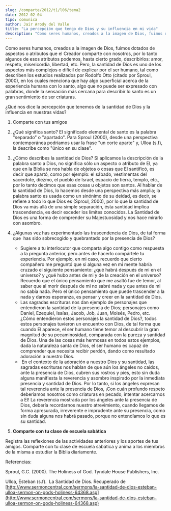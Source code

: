 ```yaml
---
slug: /comparte/2012/t1/l06/tema2
date: 2012-02-04
tipo: comunica
author: Jair Arody del Valle
title: "La percepción que tengo de Dios y su influencia en mi vida"
description: "Como seres humanos, creados a la imagen de Dios, fuimos dotados de aspectos o  atributos que el Creador comparte con nosotros, por lo tanto algunos de esos  atributos podemos, hasta cierto grado, describirlos: amor, respeto,  misericordia, libertad, etc. Pero, la santidad de D..."
---
```


Como seres humanos, creados a la imagen de Dios, fuimos dotados de aspectos o atributos que el Creador comparte con nosotros, por lo tanto algunos de esos atributos podemos, hasta cierto grado, describirlos: amor, respeto, misericordia, libertad, etc. Pero, la santidad de Dios es uno de los aspectos más complejos o difícil de explicar por el ser humano, tal como describen los estudios realizados por Rodolfo Otto (citado por Sproul, 2000), en los cuales menciona que hay algo superficial acerca de la experiencia humana con lo santo, algo que no puede ser expresado con palabras, donde la sensación más cercana para describir lo santo es un gran sentimiento de ser criaturas.

¿Qué nos dice la percepción que tenemos de la santidad de Dios y la influencia en nuestras vidas?

1.  Comparte con tus amigos
2.  ¿Qué significa santo? El significado elemental de santo es la palabra "separado" o "apartado". Para Sproul (2000), desde una perspectiva contemporánea podríamos usar la frase "un corte aparte" y, Ulloa (s.f), la describe como "único en su clase".
3.  ¿Cómo describes la santidad de Dios? Si aplicamos la descripción de la palabra santo a Dios, no significa sólo un aspecto o atributo de El, ya que en la Biblia se nos habla de objetos o cosas que El santificó, es decir que apartó, como por ejemplo: el sábado, vestimentas del sacerdote, diezmo, el pueblo de Israel, espacio de tierra, templo, etc., por lo tanto decimos que esas cosas u objetos son santos. Al hablar de la santidad de Dios, lo hacemos desde una perspectiva más amplia; la palabra santo es usada como un sinónimo de su deidad, es decir, se refiere a todo lo que Dios es (Sproul, 2000), por lo que la santidad de Dios va más allá de una simple separación, ésta santidad implica trascendencia, es decir exceder los límites conocidos. La Santidad de Dios es una forma de comprender su Majestuosidad y nos hace mirarlo con asombro.
4.  ¿Algunas vez has experimentado las trascendencia de Dios, de tal forma que  has sido sobrecogido y quebrantado por la presencia de Dios?
     -  Sugiere a tu interlocutor que comparta algo contigo como respuesta a la pregunta anterior, pero antes de hacerlo compártele tu experiencia. Por ejemplo, en mi caso, recuerdo que cierto compañero me preguntó que si alguna vez en mi mente habría cruzado el siguiente pensamiento: ¿qué habrá después de mi en el universo? y ¿qué hubo antes de mi y de la creación en el universo? Recuerdo que el único pensamiento que me asaltó fue de temor, al saber que al morir después de mi no sabré nada y que antes de mi no sabía nada. Pero el único pensamiento que puede trascender a la nada y darnos esperanza, es pensar y creer en la santidad de Dios.
    -  Las sagradas escrituras nos dan ejemplo de personajes que entendieron la santidad de la presencia de Dios; personajes como Daniel, Ezequiel, Isaías, Jacob, Job, Juan, Moisés, Pedro, etc. ¿Cómo entendieron estos personajes la santidad de Dios?, todos estos personajes tuvieron un encuentro con Dios, de tal forma que cuando El aparece, el ser humano tiene temor al descubrir la gran magnitud de su pecaminosidad, comparada con la pureza y santidad de Dios. Una de las cosas más hermosas en todos estos ejemplos, dada la naturaleza santa de Dios, el ser humano es capaz de comprender que necesita recibir perdón, dando como resultado adoración a nuestro Dios.
    -   En el contexto de la adoración a nuestro Dios y su santidad, las sagradas escrituras nos hablan de que aún los ángeles no caídos, ante la presencia de Dios, cubren sus rostros y pies, esto sin duda alguna manifiesta la reverencia y asombro inspirado por la inmediata presencia y santidad de Dios. Por lo tanto, si los ángeles expresan tal reverencia ante la presencia de Dios, ¡Con cuán profundo respeto deberíamos nosotros como criaturas en pecado, intentar acercarnos a El! La reverencia mostrada por los ángeles ante la presencia de Dios, debería recordarnos nuestro atrevimiento, cuando llegamos de forma apresurada, irreverente e imprudente ante su presencia, como sin duda alguna nos habrá pasado, porque no entendíamos lo que es su santidad.

1. **Comparte con tu clase de escuela sabática**

Registra las reflexiones de las actividades anteriores y los aportes de tus amigos. Comparte con tu clase de escuela sabática y anima a los miembros de la misma a estudiar la Biblia diariamente.

Referencias:

Sproul, G.C. (2000). The Holiness of God. Tyndale House Publishers, Inc.

Ulloa, Esteban (s.f).  La Santidad de Dios. Recuperado de [http://www.sermoncentral.com/sermons/la-santidad-de-dios-esteban-ulloa-sermon-on-gods-holiness-64368.asp](http://www.sermoncentral.com/sermons/la-santidad-de-dios-esteban-ulloa-sermon-on-gods-holiness-64368.asp)
